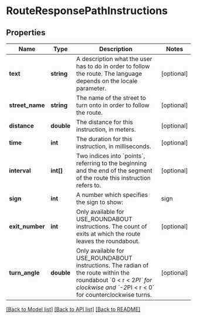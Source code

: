 # RouteResponsePathInstructions

## Properties
Name | Type | Description | Notes
------------ | ------------- | ------------- | -------------
**text** | **string** | A description what the user has to do in order to follow the route. The language depends on the locale parameter. | [optional] 
**street_name** | **string** | The name of the street to turn onto in order to follow the route. | [optional] 
**distance** | **double** | The distance for this instruction, in meters. | [optional] 
**time** | **int** | The duration for this instruction, in milliseconds. | [optional] 
**interval** | **int[]** | Two indices into &#x60;points&#x60;, referring to the beginning and the end of the segment of the route this instruction refers to. | [optional] 
**sign** | **int** | A number which specifies the sign to show:  | sign | description  | |---|---| |-98| an U-turn without the knowledge if it is a right or left U-turn | | -8| a left U-turn | | -7| keep left | | -6| **not yet used**: leave roundabout | | -3| turn sharp left | | -2| turn left | | -1| turn slight left | |  0| continue on street | |  1| turn slight right | |  2| turn right | |  3| turn sharp right | |  4| the finish instruction before the last point | |  5| the instruction before a via point | |  6| the instruction before entering a roundabout | |  7| keep right | |  8| a right U-turn | |  *| **For future compatibility** it is important that all clients are able to handle also unknown instruction sign numbers | [optional] 
**exit_number** | **int** | Only available for USE_ROUNDABOUT instructions. The count of exits at which the route leaves the roundabout. | [optional] 
**turn_angle** | **double** | Only available for USE_ROUNDABOUT instructions. The radian of the route within the roundabout &#x60;0 &lt; r &lt; 2*PI&#x60; for clockwise and &#x60;-2*PI &lt; r &lt; 0&#x60; for counterclockwise turns. | [optional] 

[[Back to Model list]](../../README.md#documentation-for-models) [[Back to API list]](../../README.md#documentation-for-api-endpoints) [[Back to README]](../../README.md)


